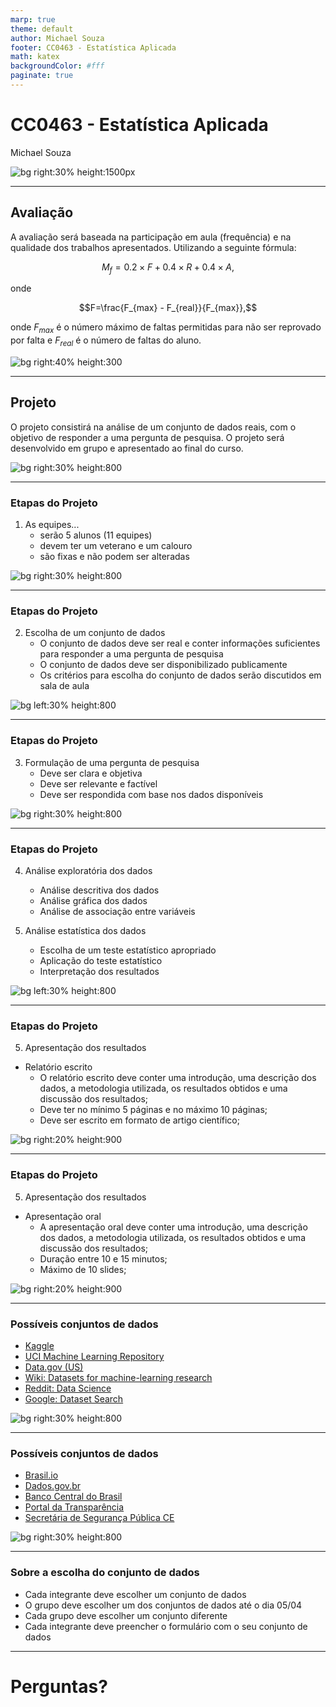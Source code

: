 ```yaml
---
marp: true
theme: default
author: Michael Souza
footer: CC0463 - Estatística Aplicada
math: katex
backgroundColor: #fff
paginate: true
---
```


<style scoped>section { justify-content: center; }</style>

# CC0463 - Estatística Aplicada

Michael Souza

![bg right:30% height:1500px](slide_01/logo_QR.png)

---
## Avaliação

A avaliação será baseada na participação em aula (frequência) e na qualidade dos trabalhos apresentados. Utilizando a seguinte fórmula:

$$M_f = 0.2 \times F + 0.4 \times R + 0.4 \times A,$$

onde 

$$F=\frac{F_{max} - F_{real}}{F_{max}},$$

onde $F_{max}$ é o número máximo de faltas permitidas para não ser reprovado por falta e $F_{real}$ é o número de faltas do aluno.

![bg right:40% height:300](slide_01/table_media.png)

---
## Projeto

O projeto consistirá na análise de um conjunto de dados reais, com o objetivo de responder a uma pergunta de pesquisa. O projeto será desenvolvido em grupo e apresentado ao final do curso.

![bg right:30% height:800](slide_01/working_together.jpg)

---

### Etapas do Projeto

1. As equipes...
    - serão 5 alunos (11 equipes)
    - devem ter um veterano e um calouro
    - são fixas e não podem ser alteradas

![bg right:30% height:800](slide_01/working_together.jpg)

---
### Etapas do Projeto

2. Escolha de um conjunto de dados
    - O conjunto de dados deve ser real e conter informações suficientes para responder a uma pergunta de pesquisa
    - O conjunto de dados deve ser disponibilizado publicamente
    - Os critérios para escolha do conjunto de dados serão discutidos em sala de aula

![bg left:30% height:800](slide_01/dataset.webp)

---
### Etapas do Projeto
3. Formulação de uma pergunta de pesquisa
    - Deve ser clara e objetiva
    - Deve ser relevante e factível
    - Deve ser respondida com base nos dados disponíveis

![bg right:30% height:800](slide_01/working_together.jpg)

---
### Etapas do Projeto
4. Análise exploratória dos dados
    - Análise descritiva dos dados
    - Análise gráfica dos dados
    - Análise de associação entre variáveis

5. Análise estatística dos dados
    - Escolha de um teste estatístico apropriado
    - Aplicação do teste estatístico
    - Interpretação dos resultados

![bg left:30% height:800](slide_01/data_analytics.jpg)

---
### Etapas do Projeto
5. Apresentação dos resultados
- Relatório escrito
    - O relatório escrito deve conter uma introdução, uma descrição dos dados, a metodologia utilizada, os resultados obtidos e uma discussão dos resultados;
    - Deve ter no mínimo 5 páginas e no máximo 10 páginas;
    - Deve ser escrito em formato de artigo científico;

![bg right:20% height:900](slide_01/presentation.jpg)

---
### Etapas do Projeto
5. Apresentação dos resultados
- Apresentação oral
    - A apresentação oral deve conter uma introdução, uma descrição dos dados, a metodologia utilizada, os resultados obtidos e uma discussão dos resultados;
    - Duração entre 10 e 15 minutos;
    - Máximo de 10 slides;

![bg right:20% height:900](slide_01/presentation.jpg)

---

### Possíveis conjuntos de dados

- [Kaggle](https://www.kaggle.com/datasets)
- [UCI Machine Learning Repository](https://archive.ics.uci.edu/ml/index.php)
- [Data.gov (US)](https://www.data.gov/)
- [Wiki: Datasets for machine-learning research](https://en.wikipedia.org/wiki/List_of_datasets_for_machine-learning_research)
- [Reddit: Data Science](https://www.reddit.com/r/datascience/)
- [Google: Dataset Search](https://datasetsearch.research.google.com/)

![bg right:30% height:800](slide_01/dataset.webp)

---

### Possíveis conjuntos de dados
- [Brasil.io](https://brasil.io/datasets)
- [Dados.gov.br](https://dados.gov.br/home)
- [Banco Central do Brasil](https://opendata.bcb.gov.br/)
- [Portal da Transparência](https://portaldatransparencia.gov.br/)
- [Secretária de Segurança Pública CE](https://www.sspds.ce.gov.br/estatisticas-2/)

![bg right:30% height:800](slide_01/dataset.webp)

---

### Sobre a escolha do conjunto de dados

- Cada integrante deve escolher um conjunto de dados
- O grupo deve escolher um dos conjuntos de dados até o dia 05/04
- Cada grupo deve escolher um conjunto diferente
- Cada integrante deve preencher o formulário com o seu conjunto de dados
---

<!-- _backgroundColor: orange -->

<style scoped> 
section { 
    justify-content: center; 
}
</style>

# Perguntas?

